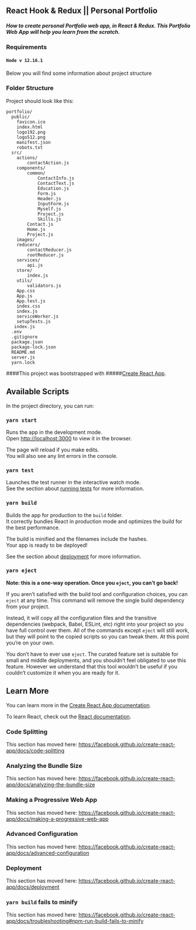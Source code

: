 ## React Hook & Redux || Personal Portfolio
##### How to create personal Portfolio web app, in React & Redux. This Portfolio Web App will help you learn from the scratch.


### Requirements
#### `Node v 12.16.1`


Below you will find some information about project structure
### Folder Structure

Project should look like this:

```
portfolio/
  public/ 
    favicon.ico
    index.html
    logo192.png
    logo512.png
    manifest.json
    robots.txt
  src/
    actions/ 
        contactAction.js  
    components/ 
        common/
            ContactInfo.js
            ContactText.js
            Education.js
            Form.js
            Header.js
            InputForm.js
            Myself.js
            Project.js
            Skills.js
        Contact.js      
        Home.js      
        Project.js      
    images/   
    reducers/  
        contactReducer.js 
        rootReducer.js 
    services/ 
        api.js  
    store/ 
        index.js  
    utils/
        validators.js   
    App.css
    App.js
    App.test.js
    index.css
    index.js
    serviceWorker.js
    setupTests.js
   index.js
  .env
  .gitignore
  package.json
  package-lock.json
  README.md
  server.js
  yarn.lock
```

####This project was bootstrapped with 
#####[Create React App](https://github.com/facebook/create-react-app).

## Available Scripts

In the project directory, you can run:

### `yarn start`

Runs the app in the development mode.<br />
Open [http://localhost:3000](http://localhost:3000) to view it in the browser.

The page will reload if you make edits.<br />
You will also see any lint errors in the console.

### `yarn test`

Launches the test runner in the interactive watch mode.<br />
See the section about [running tests](https://facebook.github.io/create-react-app/docs/running-tests) for more information.

### `yarn build`

Builds the app for production to the `build` folder.<br />
It correctly bundles React in production mode and optimizes the build for the best performance.

The build is minified and the filenames include the hashes.<br />
Your app is ready to be deployed!

See the section about [deployment](https://facebook.github.io/create-react-app/docs/deployment) for more information.

### `yarn eject`

**Note: this is a one-way operation. Once you `eject`, you can’t go back!**

If you aren’t satisfied with the build tool and configuration choices, you can `eject` at any time. This command will remove the single build dependency from your project.

Instead, it will copy all the configuration files and the transitive dependencies (webpack, Babel, ESLint, etc) right into your project so you have full control over them. All of the commands except `eject` will still work, but they will point to the copied scripts so you can tweak them. At this point you’re on your own.

You don’t have to ever use `eject`. The curated feature set is suitable for small and middle deployments, and you shouldn’t feel obligated to use this feature. However we understand that this tool wouldn’t be useful if you couldn’t customize it when you are ready for it.

## Learn More

You can learn more in the [Create React App documentation](https://facebook.github.io/create-react-app/docs/getting-started).

To learn React, check out the [React documentation](https://reactjs.org/).

### Code Splitting

This section has moved here: https://facebook.github.io/create-react-app/docs/code-splitting

### Analyzing the Bundle Size

This section has moved here: https://facebook.github.io/create-react-app/docs/analyzing-the-bundle-size

### Making a Progressive Web App

This section has moved here: https://facebook.github.io/create-react-app/docs/making-a-progressive-web-app

### Advanced Configuration

This section has moved here: https://facebook.github.io/create-react-app/docs/advanced-configuration

### Deployment

This section has moved here: https://facebook.github.io/create-react-app/docs/deployment

### `yarn build` fails to minify

This section has moved here: https://facebook.github.io/create-react-app/docs/troubleshooting#npm-run-build-fails-to-minify
